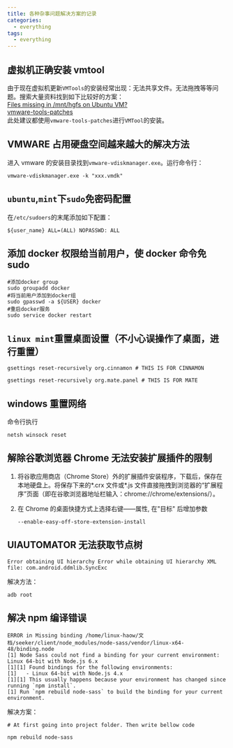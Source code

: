 ```yaml
---
title: 各种杂事问题解决方案的记录
categories:
  - everything
tags:
  - everything
---
```


## 虚拟机正确安装 vmtool

由于现在虚拟机更新`VMTools`的安装经常出现：无法共享文件。无法拖拽等等问题。搜索大量资料找到如下比较好的方案：  
[Files missing in /mnt/hgfs on Ubuntu VM?](https://askubuntu.com/questions/591664/files-missing-in-mnt-hgfs-on-ubuntu-vm)  
[vmware-tools-patches](https://github.com/rasa/vmware-tools-patches)  
此处建议都使用`vmware-tools-patches`进行`VMTool`的安装。

## VMWARE 占用硬盘空间越来越大的解决方法

进入 vmware 的安装目录找到`vmware-vdiskmanager.exe`。运行命令行：

```
vmware-vdiskmanager.exe -k "xxx.vmdk"
```

## `ubuntu`,`mint`下`sudo`免密码配置

在`/etc/sudoers`的末尾添加如下配置：

```
${user_name} ALL=(ALL) NOPASSWD: ALL
```

## 添加 docker 权限给当前用户，使 docker 命令免 sudo

```
#添加docker group
sudo groupadd docker
#将当前用户添加到docker组
sudo gpasswd -a ${USER} docker
#重启docker服务
sudo service docker restart
```

## `linux mint`重置桌面设置（不小心误操作了桌面，进行重置）

```
gsettings reset-recursively org.cinnamon # THIS IS FOR CINNAMON

gsettings reset-recursively org.mate.panel # THIS IS FOR MATE
```

## windows 重置网络

命令行执行

```
netsh winsock reset
```

## 解除谷歌浏览器 Chrome 无法安装扩展插件的限制

1. 将谷歌应用商店（Chrome Store）外的扩展插件安装程序，下载后，保存在本地硬盘上。将保存下来的*.crx 文件或*.js 文件直接拖拽到浏览器的“扩展程序”页面（即在谷歌浏览器地址栏输入：chrome://chrome/extensions/）。

2. 在 Chrome 的桌面快捷方式上选择右键——属性, 在"目标" 后增加参数
   ```
   --enable-easy-off-store-extension-install
   ```

## UIAUTOMATOR 无法获取节点树

```
Error obtaining UI hierarchy Error while obtaining UI hierarchy XML file: com.android.ddmlib.SyncExc
```

解决方法：

```
adb root
```

## 解决 npm 编译错误

```
ERROR in Missing binding /home/linux-haow/文档/seeker/client/node_modules/node-sass/vendor/linux-x64-48/binding.node
[1] Node Sass could not find a binding for your current environment: Linux 64-bit with Node.js 6.x
[1][1] Found bindings for the following environments:
[1]   - Linux 64-bit with Node.js 4.x
[1][1] This usually happens because your environment has changed since running `npm install`.
[1] Run `npm rebuild node-sass` to build the binding for your current environment.
```

解决方案：

```
# At first going into project folder. Then write bellow code

npm rebuild node-sass
```

```

```
